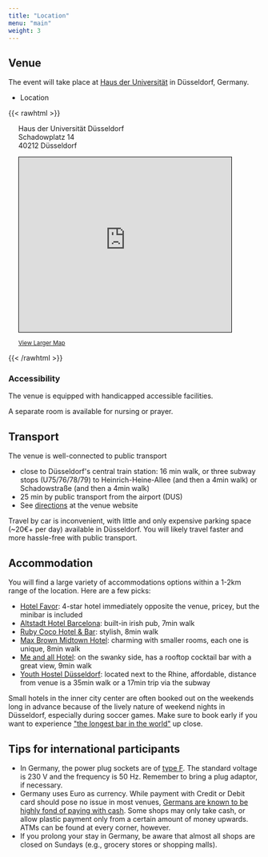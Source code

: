 ```yaml
---
title: "Location"
menu: "main"
weight: 3
---
```


## Venue

The event will take place at [Haus der Universität](https://www.hdu.hhu.de/en) in Düsseldorf, Germany.

- Location


{{< rawhtml >}}
<div style="margin-left:20px;margin-top:0px">
<div itemprop="address" itemscope itemtype="https://schema.org/PostalAddress" style="margin-bottom:1em">
 <span itemprop="streetAddress">
  Haus der Universität Düsseldorf<br />
  Schadowplatz 14<br />
 </span>
 <span itemprop="postalCode">40212</span>
 <span itemprop="addressLocality">Düsseldorf</span>
</div>
<iframe width="425" height="350" src="https://www.openstreetmap.org/export/embed.html?bbox=6.779927015304566%2C51.2255592796282%2C6.782003045082093%2C51.227168451741605&amp;layer=mapnik&amp;marker=51.226363872717805%2C6.780965030193329" style="border: 1px solid black"></iframe>
<p>
<small><a href="https://www.openstreetmap.org/?mlat=51.22636&amp;mlon=6.78097#map=19/51.22636/6.78097">View Larger Map</a></small>
</p>
</div>
{{< /rawhtml >}}

### Accessibility

The venue is equipped with handicapped accessible facilities.

A separate room is available for nursing or prayer.

## Transport

The venue is well-connected to public transport

- close to Düsseldorf's central train station: 16 min walk, or three subway stops (U75/76/78/79) to Heinrich-Heine-Allee (and then a 4min walk) or Schadowstraße (and then a 4min walk)
- 25 min by public transport from the airport (DUS)
- See [directions](https://www.hdu.hhu.de/en/directions-contact-details) at the venue website

Travel by car is inconvenient, with little and only expensive parking space (~20€+ per day) available in Düsseldorf.
You will likely travel faster and more hassle-free with public transport.

## Accommodation

You will find a large variety of accommodations options within a 1-2km range of the location.
Here are a few picks:

- [Hotel Favor](https://www.hotel-favor.de): 4-star hotel immediately opposite the venue, pricey, but the minibar is included
- [Altstadt Hotel Barcelona](https://www.altstadthotelbarcelona.de): built-in irish pub, 7min walk
- [Ruby Coco Hotel & Bar](https://www.ruby-hotels.com/hotels-destinations/duesseldorf/ruby-coco): stylish, 8min walk
- [Max Brown Midtown Hotel](https://maxbrownhotels.com/de/midtown-dusseldorf): charming with smaller rooms, each one is unique, 8min walk
- [Me and all Hotel](https://www.hyatt.com/en-US/hotel/germany/me-and-all-hotel-dusseldorf/dusjm): on the swanky side, has a rooftop cocktail bar with a great view, 9min walk
- [Youth Hostel Düsseldorf](https://www.jugendherberge.de/jugendherbergen/duesseldorf): located next to the Rhine, affordable, distance from venue is a 35min walk or a 17min trip via the subway


Small hotels in the inner city center are often booked out on the weekends long in advance because of the lively nature of weekend nights in Düsseldorf, especially during soccer games.
Make sure to book early if you want to experience ["the longest bar in the world"](https://en.wikipedia.org/wiki/Altstadt_(D%C3%BCsseldorf)) up close.

## Tips for international participants

* In Germany, the power plug sockets are of [type F](https://en.wikipedia.org/wiki/Schuko). The standard voltage is 230 V and the frequency is 50 Hz.
Remember to bring a plug adaptor, if necessary.
* Germany uses Euro as currency. While payment with Credit or Debit card should pose no issue in most venues, [Germans are known to be highly fond of paying with cash](https://www.dw.com/en/times-change-but-german-obsession-with-cash-endures/a-43718626). Some shops may only take cash, or allow plastic payment only from a certain amount of money upwards. ATMs can be found at every corner, however.
* If you prolong your stay in Germany, be aware that almost all shops are closed on Sundays (e.g., grocery stores or shopping malls).
